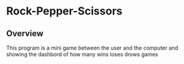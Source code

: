 # Rock-Pepper-Scissors

## Overview
This program is a mini game between the user and the computer and showing the dashbord of how many wins loses drows games
